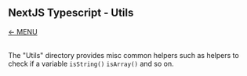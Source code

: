 ## NextJS Typescript - Utils
<a href="MAIN.md">&larr; MENU</a>
<br/><br/>

The "Utils" directory provides misc common helpers such as helpers to check if a variable <code>isString()</code> <code>isArray()</code> and so on. 

